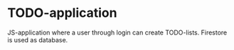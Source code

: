 # TODO-application
JS-application where a user through login can create TODO-lists. Firestore is used as database. 
